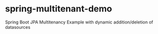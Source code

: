 # spring-multitenant-demo
Spring  Boot JPA Multitenancy Example with dynamic addition/deletion of datasources
